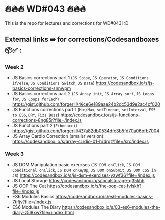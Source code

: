 # 🔥🔥🔥 WD#043 🔥🔥🔥

This is the repo for lectures and corrections for WD#043! :D

## External links ➡️ for corrections/Codesandboxes 📦✅ :

### Week 2

- JS Basics corrections part 1 (`JS Scope`, `JS Operator`, `JS Conditions if/else`, `JS Conditions Switch`, `JS Date`) https://codesandbox.io/s/js-basics-corrections-snnwpm
- JS Basics corrections part 2 (`JS Array init`, `JS Array sort`, `JS Loops for`, `JS Loops forEach`) https://gist.github.com/forgerlil/46ce6e189aae24b2dc53d9e2ac4cf020
- JS Functions corrections part 1 (`Min/Max`, `setTimeout`, `setInterval`, `ES5 to ES6`, `DRY`, `Fizz Buzz`) https://codesandbox.io/s/js-functions-corrections-8ng85r?file=/index.js
- JS Functions part 2 (`Fibonacci`) https://gist.github.com/forgerlil/427a82db0534dfc3b5fd70a06bfb7004
- JS Array Cardio Correction (smaller version): https://codesandbox.io/s/array-cardio-01-hr4rgt?file=/src/index.js

### Week 3

- JS DOM Manipulation basic exercises (`JS DOM onClick`, `JS DOM Conditional onClick`, `JS DOM onKeyUp`, `JS DOM onSubmit`, `JS DOM CSS in JS`) https://codesandbox.io/s/js-dom-exercises-yzwf36?file=/index.js
- JS Local Storage https://codesandbox.io/s/localstorage-g35khh
- JS OOP The Cat https://codesandbox.io/s/the-oop-cat-fvlskh?file=/index.js
- ES6 Modules Basics https://codesandbox.io/s/es6-modules-basics-7tjfjv?file=/index.js
- ES6 Modules The Diary https://codesandbox.io/s/03-es6-modules-the-diary-z5l8xw?file=/index.html
